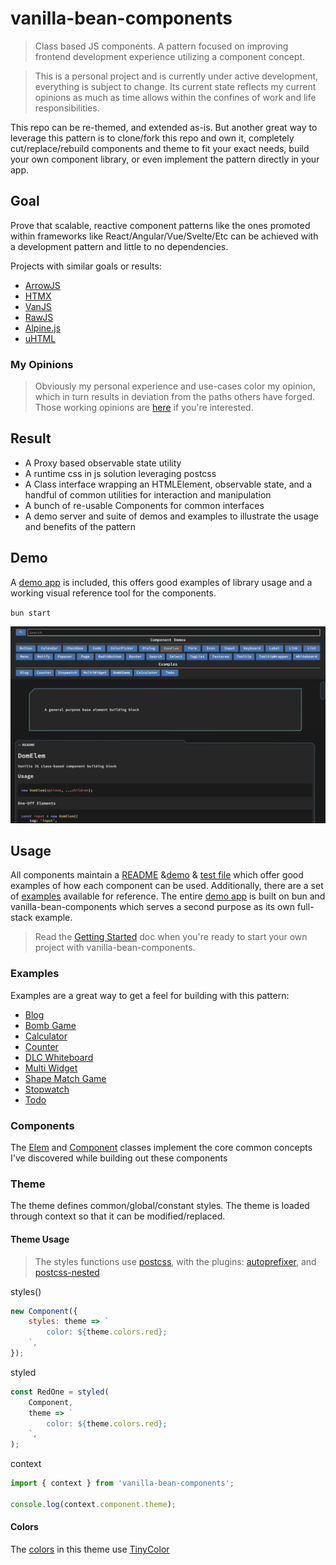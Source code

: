 # vanilla-bean-components

> Class based JS components. A pattern focused on improving frontend development experience utilizing a component concept.

> This is a personal project and is currently under active development, everything is subject to change. Its current state reflects my current opinions as much as time allows within the confines of work and life responsibilities.

This repo can be re-themed, and extended as-is. But another great way to leverage this pattern is to clone/fork this repo and own it, completely cut/replace/rebuild components and theme to fit your exact needs, build your own component library, or even implement the pattern directly in your app.

## Goal

Prove that scalable, reactive component patterns like the ones promoted within frameworks like React/Angular/Vue/Svelte/Etc can be achieved with a development pattern and little to no dependencies.

Projects with similar goals or results:

- [ArrowJS](https://github.com/justin-schroeder/arrow-js)
- [HTMX](https://github.com/bigskysoftware/htmx)
- [VanJS](https://github.com/vanjs-org/van)
- [RawJS](https://github.com/squaresapp/rawjs)
- [Alpine.js](https://github.com/alpinejs/alpine)
- [uHTML](https://github.com/WebReflection/uhtml)

### My Opinions

> Obviously my personal experience and use-cases color my opinion, which in turn results in deviation from the paths others have forged. Those working opinions are [here](./docs/ETHOS.md) if you're interested.

## Result

- A Proxy based observable state utility
- A runtime css in js solution leveraging postcss
- A Class interface wrapping an HTMLElement, observable state, and a handful of common utilities for interaction and manipulation
- A bunch of re-usable Components for common interfaces
- A demo server and suite of demos and examples to illustrate the usage and benefits of the pattern

## Demo

A [demo app](./demo/README.md) is included, this offers good examples of library usage and a working visual reference tool for the components.

`bun start`

![demo](./img/demo.png)

## Usage

All components maintain a [README](./components/Button/README.md) &[demo](./components/Button/demo.js) & [test file](./components/Button/.test.js) which offer good examples of how each component can be used. Additionally, there are a set of [examples](./demo/examples) available for reference. The entire [demo app](./demo/README.md) is built on bun and vanilla-bean-components which serves a second purpose as its own full-stack example.

> Read the [Getting Started](./docs/GETTING_STARTED.md) doc when you're ready to start your own project with vanilla-bean-components.

### Examples

Examples are a great way to get a feel for building with this pattern:

- [Blog](./demo/examples/Blog.js)
- [Bomb Game](./demo/examples/BombGame.js)
- [Calculator](./demo/examples/Calculator.js)
- [Counter](./demo/examples/Counter.js)
- [DLC Whiteboard](./demo/examples/DlcWhiteboard.js)
- [Multi Widget](./demo/examples/MultiWidget.js)
- [Shape Match Game](./demo/examples/ShapeMatchGame.js)
- [Stopwatch](./demo/examples/Stopwatch.js)
- [Todo](./demo/examples/Todo.js)

### Components

The [Elem](./Elem/README.md) and [Component](./Component/README.md) classes implement the core common concepts I've discovered while building out these components

### Theme

The theme defines common/global/constant styles. The theme is loaded through context so that it can be modified/replaced.

#### Theme Usage

> The styles functions use [postcss](https://github.com/postcss/postcss), with the plugins: [autoprefixer](https://github.com/postcss/autoprefixer), and [postcss-nested](https://github.com/postcss/postcss-nested)

styles()

```js
new Component({
	styles: theme => `
		color: ${theme.colors.red};
	`,
});
```

styled

```js
const RedOne = styled(
	Component,
	theme => `
		color: ${theme.colors.red};
	`,
);
```

context

```js
import { context } from 'vanilla-bean-components';

console.log(context.component.theme);
```

#### Colors

The [colors](./theme/colors.js) in this theme use [TinyColor](https://github.com/scttcper/tinycolor)

